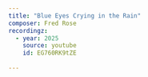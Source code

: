 ```yaml
---
title: "Blue Eyes Crying in the Rain"
composer: Fred Rose
recordingz:
  - year: 2025
    source: youtube
    id: EG760RK9tZE
 
---
```


